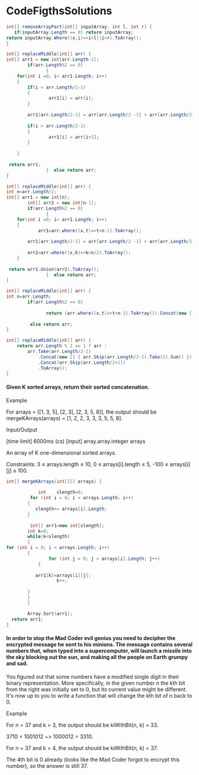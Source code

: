 # CodeFigthsSolutions

```C#
int[] removeArrayPart(int[] inputArray, int l, int r) {
   if(inputArray.Length == 0) return inputArray;
return inputArray.Where((x,i)=>i<l||i>r).ToArray();
}
```
```C#
int[] replaceMiddle(int[] arr) {
int[] arr1 = new int[arr.Length-1];
        if(arr.Length%2 == 0)
               {
    for(int i =0; i< arr1.Length; i++)
    {
        if(i < arr.Length/2-1)
        {
                arr1[i] = arr[i];
        }
                    
        arr1[arr.Length/2-1] = arr[arr.Length/2 -1] + arr[arr.Length/2];
        
        if(i > arr.Length/2-1)
        {
                arr1[i] = arr[i+1]; 
        }
           
    }
  
 return arr1;
               }  else return arr;
}
```


```C#
int[] replaceMiddle(int[] arr) {
int n=arr.Length/2;
int[] arr1 = new int[n];
        int[] arr2 = new int[n-1];
        if(arr.Length%2 == 0)
               {
    for(int i =0; i< arr1.Length; i++)
    {
            arr1=arr.where((x,t)=>t<n-1).ToArray();
                            
        arr1[arr.Length/2-1] = arr[arr.Length/2 -1] + arr[arr.Length/2];
        
        arr2=arr.where((x,k)=>k>n/2).ToArray();
    }
  
 return arr1.Union(arr2).ToArray();
               }  else return arr;
}

```


```C#
int[] replaceMiddle(int[] arr) {
int n=arr.Length;
        if(arr.Length%2 == 0)
              
               return (arr.where((x,t)=>t<n-1).ToArray()).Concat(new [] { arr.Skip(arr.Length/2-1).Take(2).Sum() }).Concat(arr.where((x,k)=>k>n/2).ToArray());
                            
         else return arr;
}
```

```C#
int[] replaceMiddle(int[] arr) {
    return arr.Length % 2 == 1 ? arr :
        arr.Take(arr.Length/2-1)
            .Concat(new [] { arr.Skip(arr.Length/2-1).Take(2).Sum() })
            .Concat(arr.Skip(arr.Length/2+1))
            .ToArray();
}

```



#### Given K sorted arrays, return their sorted concatenation.

Example

For arrays = [[1, 3, 5], [2, 3], [2, 3, 5, 8]], the output should be
mergeKArrays(arrays) = [1, 2, 2, 3, 3, 3, 5, 5, 8].

Input/Output

[time limit] 6000ms (cs)
[input] array.array.integer arrays

An array of K one-dimensional sorted arrays.

Constraints:
3 ≤ arrays.length ≤ 10,
0 ≤ arrays[i].length ≤ 5,
-100 ≤ arrays[i][j] ≤ 100.
```C#
int[] mergeKArrays(int[][] arrays) {
       
            int    slength=0;
         for (int i = 0; i < arrays.Length; i++)
        {
           slength+= arrays[i].Length; 
        }
               
         int[] arr1=new int[slength];
        int k=0;
        while(k<slength)
        {
for (int i = 0; i < arrays.Length; i++)
        {
                for (int j = 0; j < arrays[i].Length; j++)
            {
          
           arr1[k]=arrays[i][j];
                   k++; 
            
        }    
        }
        }    

        Array.Sort(arr1);
  return arr1;
}
```


#### In order to stop the Mad Coder evil genius you need to decipher the encrypted message he sent to his minions. The message contains several numbers that, when typed into a supercomputer, will launch a missile into the sky blocking out the sun, and making all the people on Earth grumpy and sad.

You figured out that some numbers have a modified single digit in their binary representation. More specifically, in the given number n the kth bit from the right was initially set to 0, but its current value might be different. It's now up to you to write a function that will change the kth bit of n back to 0.

Example

For n = 37 and k = 3, the output should be
killKthBit(n, k) = 33.

3710 = 1001012 ~> 1000012 = 3310.

For n = 37 and k = 4, the output should be
killKthBit(n, k) = 37.

The 4th bit is 0 already (looks like the Mad Coder forgot to encrypt this number), so the answer is still 37.


```C#

